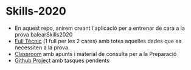 # Skills-2020

- En aquest repo, anirem creant l'aplicació per a entrenar de cara a la prova balearSkills2020
- [Full Tècnic](https://docs.google.com/document/d/18qF_QQ0WZ3DMNCc2F8k4MrJy1OVJkBdGvJV9as2zEbs/edit) (1 full per les 2 cares) amb totes aquelles dades que es necessiten a la prova.
- [Classroom](https://classroom.google.com/c/MTM3MjkyNzM0MDg1) amb apunts i material de consulta per a la Preparació
- [Github Project](https://github.com/classicoman2/Skills-2020/projects/1) amb tasques pendents

